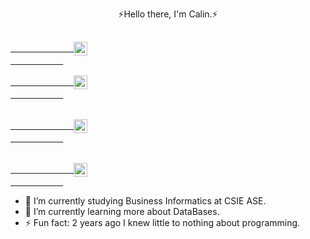 <p align="center">⚡Hello there, I'm Calin.⚡</p>

<pre>
          <a href="https://www.linkedin.com/in/chelceacalin/">
            <img align="center"  width="22px"  src="https://cdn.jsdelivr.net/npm/simple-icons@v3/icons/linkedin.svg" />
          </a>
          <a href="https://github.com/chelceacalin">
            <img align="center"  width="22px"  src="https://cdn.jsdelivr.net/npm/simple-icons@v3/icons/github.svg" />
          </a>

          <a href="https://www.instagram.com/chelceacalin/">
            <img align="center" width="22px"   src="https://cdn.jsdelivr.net/npm/simple-icons@v3/icons/instagram.svg" />
          </a>

          <a href="https://www.facebook.com/chelcea.calin/">
            <img align="center"  width="22px"  src="https://cdn.jsdelivr.net/npm/simple-icons@v3/icons/facebook.svg" />
          </a>
</pre>


- 🔭 I’m currently studying Business Informatics at CSIE ASE.
- 🌱 I’m currently learning more about DataBases.
- ⚡ Fun fact: 2 years ago I knew little to nothing about programming.

</div>






